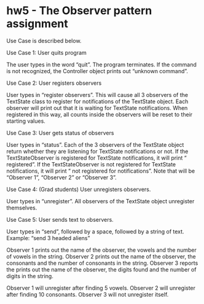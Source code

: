 # hw5 - The Observer pattern assignment

Use Case is described below.

Use Case 1:  User quits program

The user types in the word “quit”.  The program terminates.  If the command is not recognized, the Controller object prints out “unknown command”.

Use Case 2: User registers observers

User types in “register observers”.  This will cause all 3 observers of the TextState class to register for notifications of the TextState object.  Each observer will print out that it is waiting for TextState notifications.  When registered in this way, all counts inside the observers will be reset to their starting values.

Use Case 3: User gets status of observers

User types in “status”.  Each of the 3 observers of the TextState object return whether they are listening for TextState notifications or not.  If the TextStateObserver is registered for TextState notifications, it will print “<name of observer> registered”.  If the TextStateObserver is not registered for TextState notifications, it will print “<name of observer> not registered for notifications”.  Note that <name of the observer> will be “Observer 1”, “Observer 2” or “Observer 3”.

Use Case 4:  (Grad students) User unregisters observers.

User types in “unregister”.  All observers of the TextState object unregister themselves.

Use Case 5:  User sends text to observers.

User types in “send”, followed by a space, followed by a string of text.  Example: “send 3 headed aliens”

Observer 1 prints out the name of the observer, the vowels and the  number of vowels in the string.  Observer 2 prints out the name of the observer, the consonants and the number of consonants in the string.  Observer 3 reports the prints out the name of the observer, the digits found and the number of digits in the string.

Observer 1 will unregister after finding 5 vowels.  Observer 2 will unregister after finding 10 consonants.  Observer 3 will not unregister itself.
